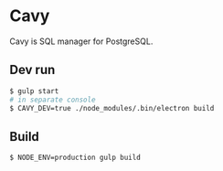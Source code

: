 # Cavy

Cavy is SQL manager for PostgreSQL.

## Dev run

```bash
$ gulp start
# in separate console
$ CAVY_DEV=true ./node_modules/.bin/electron build
```

## Build

```bash
$ NODE_ENV=production gulp build
```
